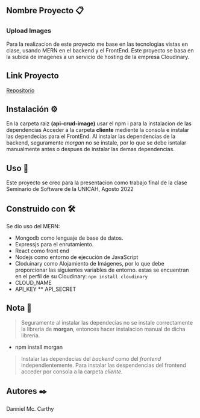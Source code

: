 ## Nombre Proyecto 📋
### Upload Images
Para la realizacion de este proyecto me base en las tecnologias vistas en clase, usando MERN en el backend y el FrontEnd.
Este proyecto se basa en la subida de imagenes a un servicio de hosting de la empresa Cloudinary.

## Link Proyecto

[Repositorio](https://github.com/Danniel-MC/images-api-crud)

## Instalación ⚙️

En la carpeta raiz **(api-crud-image)** usar el npm i para la instalacion de las dependencias
Acceder a la carpeta **cliente** mediente la consola e instalar las dependecias para el FrontEnd.
Al instalar las dependencias de la backend, seguramente _morgan_ no se instale, por lo que se debe isntalar manualmente antes o despues de instalar las demas dependencias.

## Uso 💪

Este proyecto se creo para la presentacion como trabajo final de la clase Seminario de Software de la UNICAH, Agosto 2022

## Construido con 🛠️

Se dio uso del MERN:

- Mongodb como lenguaje de base de datos.
- Expressjs para el enrutamiento.
- React como front end
- Nodejs como entorno de ejecución de JavaScript
- Cloduinary como Alojamiento de Imágenes, por lo que debe proporcionar las siguientes variables de entorno. estas se encuentran en el perfil de su Cloudinary:
`npm install cloudinary`
- CLOUD_NAME
- API_KEY
** API_SECRET


## Nota 📝
> Seguramente al instalar las dependecias no se instale correctamente la libreria de **morgan**, entonces hacer instalacion manual de dicha libreria.
- npm install morgan
>Instalar las dependecias del *backend* como del *frontend* independientemente.
>Para instalar las despendencias del frontend acceder por consola a la carpeta *cliente.*


## Autores ✒️

Danniel Mc. Carthy
